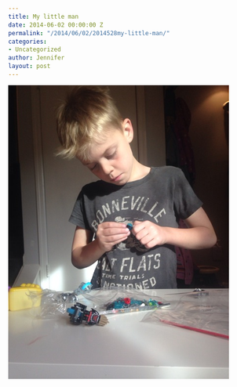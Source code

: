 ```yaml
---
title: My little man
date: 2014-06-02 00:00:00 Z
permalink: "/2014/06/02/2014528my-little-man/"
categories:
- Uncategorized
author: Jennifer
layout: post
---
```


![](/assets/images/My-little-man/iphone-20140528215336-0.jpg)
